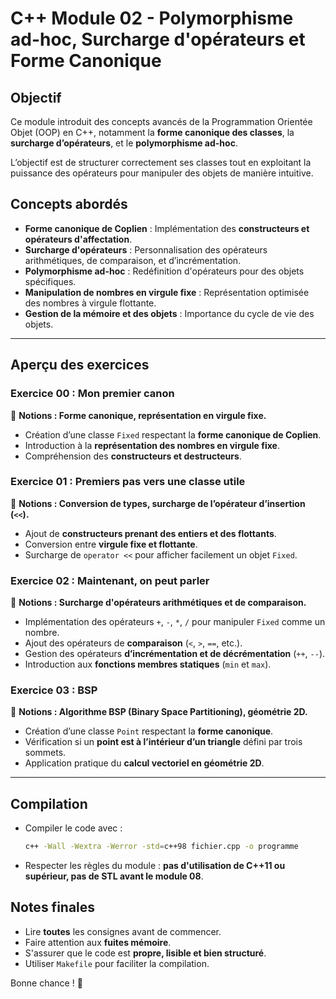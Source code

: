 # C++ Module 02 - Polymorphisme ad-hoc, Surcharge d'opérateurs et Forme Canonique

## Objectif
Ce module introduit des concepts avancés de la Programmation Orientée Objet (OOP) en C++, notamment la **forme canonique des classes**, la **surcharge d’opérateurs**, et le **polymorphisme ad-hoc**.

L’objectif est de structurer correctement ses classes tout en exploitant la puissance des opérateurs pour manipuler des objets de manière intuitive.

## Concepts abordés
- **Forme canonique de Coplien** : Implémentation des **constructeurs et opérateurs d'affectation**.
- **Surcharge d'opérateurs** : Personnalisation des opérateurs arithmétiques, de comparaison, et d’incrémentation.
- **Polymorphisme ad-hoc** : Redéfinition d'opérateurs pour des objets spécifiques.
- **Manipulation de nombres en virgule fixe** : Représentation optimisée des nombres à virgule flottante.
- **Gestion de la mémoire et des objets** : Importance du cycle de vie des objets.

---

## Aperçu des exercices

### **Exercice 00 : Mon premier canon**
📌 **Notions : Forme canonique, représentation en virgule fixe.**
- Création d’une classe `Fixed` respectant la **forme canonique de Coplien**.
- Introduction à la **représentation des nombres en virgule fixe**.
- Compréhension des **constructeurs et destructeurs**.

### **Exercice 01 : Premiers pas vers une classe utile**
📌 **Notions : Conversion de types, surcharge de l’opérateur d’insertion (`<<`).**
- Ajout de **constructeurs prenant des entiers et des flottants**.
- Conversion entre **virgule fixe et flottante**.
- Surcharge de `operator <<` pour afficher facilement un objet `Fixed`.

### **Exercice 02 : Maintenant, on peut parler**
📌 **Notions : Surcharge d'opérateurs arithmétiques et de comparaison.**
- Implémentation des opérateurs `+`, `-`, `*`, `/` pour manipuler `Fixed` comme un nombre.
- Ajout des opérateurs de **comparaison** (`<`, `>`, `==`, etc.).
- Gestion des opérateurs **d’incrémentation et de décrémentation** (`++`, `--`).
- Introduction aux **fonctions membres statiques** (`min` et `max`).

### **Exercice 03 : BSP**
📌 **Notions : Algorithme BSP (Binary Space Partitioning), géométrie 2D.**
- Création d’une classe `Point` respectant la **forme canonique**.
- Vérification si un **point est à l’intérieur d’un triangle** défini par trois sommets.
- Application pratique du **calcul vectoriel en géométrie 2D**.

---

## Compilation
- Compiler le code avec :
  ```sh
  c++ -Wall -Wextra -Werror -std=c++98 fichier.cpp -o programme
  ```
- Respecter les règles du module : **pas d'utilisation de C++11 ou supérieur, pas de STL avant le module 08**.

## Notes finales
- Lire **toutes** les consignes avant de commencer.
- Faire attention aux **fuites mémoire**.
- S'assurer que le code est **propre, lisible et bien structuré**.
- Utiliser `Makefile` pour faciliter la compilation.

Bonne chance ! 🚀
